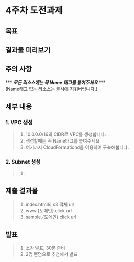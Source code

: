 # 4주차 도전과제

## 목표

## 결과물 미리보기

## 주의 사항

*** ***모든 리소스에는 꼭 Name 태그를 붙여주세요*** ***   
(Name태그 없는 리소스는 불시에 지워버립니다.)


## 세부 내용

### 1. VPC 생성
> 1. 10.0.0.0/16의 CIDR로 VPC를 생성합니다.
> 2. 생성할때는 꼭 Name태그를 붙여주세요
> 3. 여기까지 CloudFormationd을 이용하여 구축해봅니다.

### 2. Subnet 생성
> 1. 

## 제출 결과물
> 1. index.html의 s3 객체 url
> 2. www.{도메인}.click url
> 3. sample.{도메인}.click url

## 발표
> 1. 소감 발표, 30분 준비
> 2. 2명 랜덤으로 추첨해서 발표
